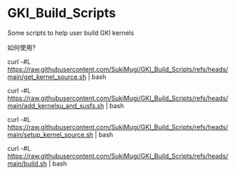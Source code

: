 # GKI_Build_Scripts
Some scripts to help user build GKI kernels

如何使用?

curl -#L https://raw.githubusercontent.com/SukiMugi/GKI_Build_Scripts/refs/heads/main/get_kernel_source.sh | bash

curl -#L https://raw.githubusercontent.com/SukiMugi/GKI_Build_Scripts/refs/heads/main/add_kernelsu_and_susfs.sh | bash

curl -#L https://raw.githubusercontent.com/SukiMugi/GKI_Build_Scripts/refs/heads/main/setup_kernel_source.sh | bash

curl -#L https://raw.githubusercontent.com/SukiMugi/GKI_Build_Scripts/refs/heads/main/build.sh | bash

